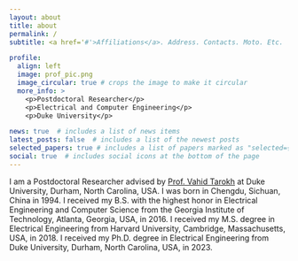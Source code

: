 ```yaml
---
layout: about
title: about
permalink: /
subtitle: <a href='#'>Affiliations</a>. Address. Contacts. Moto. Etc.

profile:
  align: left
  image: prof_pic.png
  image_circular: true # crops the image to make it circular
  more_info: >
    <p>Postdoctoral Researcher</p>
    <p>Electrical and Computer Engineering</p>
    <p>Duke University</p>

news: true  # includes a list of news items
latest_posts: false  # includes a list of the newest posts
selected_papers: true # includes a list of papers marked as "selected={true}"
social: true  # includes social icons at the bottom of the page
---
```

I am a Postdoctoral Researcher advised by [Prof. Vahid Tarokh](https://ece.duke.edu/faculty/vahid-tarokh) at Duke University, Durham, North Carolina, USA.
I was born in Chengdu, Sichuan, China in 1994. I received my B.S. with the highest honor in Electrical Engineering and 
Computer Science from the Georgia Institute of Technology, Atlanta, Georgia, USA, in 2016. 
I received my M.S. degree in Electrical Engineering from Harvard University, Cambridge, Massachusetts, USA, in 2018.
I received my Ph.D. degree in Electrical Engineering from Duke University, Durham, North Carolina, USA, in 2023.